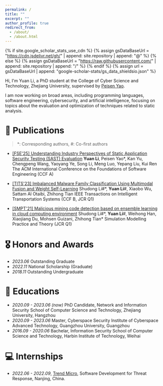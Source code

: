 ```yaml
---
permalink: /
title: ""
excerpt: ""
author_profile: true
redirect_from: 
  - /about/
  - /about.html
---
```


{% if site.google_scholar_stats_use_cdn %}
{% assign gsDataBaseUrl = "https://cdn.jsdelivr.net/gh/" | append: site.repository | append: "@" %}
{% else %}
{% assign gsDataBaseUrl = "https://raw.githubusercontent.com/" | append: site.repository | append: "/" %}
{% endif %}
{% assign url = gsDataBaseUrl | append: "google-scholar-stats/gs_data_shieldsio.json" %}

<span class='anchor' id='about-me'></span>

Hi, I'm Yuan Li, a PhD student at the College of Cyber Science and Technology, Zhejiang University, supervised by [Peisen Yao](https://rainoftime.github.io/). 

I am now working on broad areas, including programming languages, software engineering, cybersecurity, and artificial intelligence, focusing on topics about the evaluation and optimization of techniques related to static analysis. 

<!-- # 🔥 News
- *2025.04*: &nbsp;🎉🎉 The paper is . 
- *2022.02*: &nbsp;🎉🎉 Lorem ipsum dolor sit amet, consectetur adipiscing elit. Vivamus ornare aliquet ipsum, ac tempus justo dapibus sit amet.  -->

# 📝 Publications 

> \*: Corresponding authors, \#: Co-first authors

<!-- - [[ISSTA'25 Tool Demos] XASTBench: A Microbenchmark for Evaluating Java SAST Tools](https://yuan2li.github.io/)
  **Yuan Li**, Kan Yu, Peisen Yao\*
  The ACM SIGSOFT International Symposium on Software Testing and Analysis (CCF A) -->

- [[FSE'25] Understanding Industry Perspectives of Static Application Security Testing (SAST) Evaluation](https://yuan2li.github.io/)
  **Yuan Li**, Peisen Yao*, Kan Yu, Chengpeng Wang, Yaoyang Ye, Song Li, Meng Luo, Yepang Liu, Kui Ren
  The ACM International Conference on the Foundations of Software Engineering (CCF A)

- [[TITS'23] Imbalanced Malware Family Classification Using Multimodal Fusion and Weight Self-Learning](https://ieeexplore.ieee.org/abstract/document/9913918/authors)
  Shudong Li\#\*, **Yuan Li**\#, Xiaobo Wu, Sattam Al Otaibi, Zhihong Tian
  IEEE Transactions on Intelligent Transportation Systems (CCF B, JCR Q1)

- [[SMPT'21] Malicious mining code detection based on ensemble learning in cloud computing environment](https://www.sciencedirect.com/science/article/abs/pii/S1569190X21000976)
  Shudong Li\#\*, **Yuan Li**\#, Weihong Han, Xiaojiang Du, Mohsen Guizani, Zhihong Tian\* 
  Simulation Modelling Practice and Theory (JCR Q1)

# 🎖 Honors and Awards
- *2023.06* Outstanding Graduate
- *2022.11* National Scholarship (Graduate)
- *2018.11* Outstanding Undergraduate

# 📖 Educations
- *2020.09 - 2023.06 (now)* PhD Candidate, Network and Information Security
  School of Computer Science and Technology, Zhejiang University, Hangzhou
- *2020.09 - 2023.06* Master, Cyberspace Security
  Institute of Cyberspace Advanced Technology, Guangzhou University, Guangzhou
- *2016.09 - 2020.06* Bachelar, Information Security
  School of Computer Science and Technology, Harbin Institute of Technology, Weihai

<!-- # 💬 Invited Talks
- *2021.06*, Lorem ipsum dolor sit amet, consectetur adipiscing elit. Vivamus ornare aliquet ipsum, ac tempus justo dapibus sit amet. 
- *2021.03*, Lorem ipsum dolor sit amet, consectetur adipiscing elit. Vivamus ornare aliquet ipsum, ac tempus justo dapibus sit amet.  \| [\[video\]](https://github.com/) -->

# 💻 Internships
- *2022.06 - 2022.09*, [Trend Micro](https://www.trendmicro.com), Software Development for Threat Response, Nanjing, China.